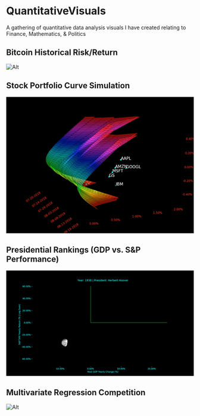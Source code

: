 # QuantitativeVisuals

A gathering of quantitative data analysis visuals I have created relating to Finance, Mathematics, &amp; Politics

## Bitcoin Historical Risk/Return

![Alt](https://github.com/MoSharieff/QuantitativeVisuals/blob/master/BitcoinRiskReturn/bitcoin.GIF)


## Stock Portfolio Curve Simulation

![Alt](https://github.com/MoSharieff/QuantitativeVisuals/blob/master/PortfolioSimulation/portfolio.GIF)


## Presidential Rankings (GDP vs. S&P Performance)

![Alt](https://github.com/MoSharieff/QuantitativeVisuals/blob/master/PresidentialPerformance/president.GIF)


## Multivariate Regression Competition

![Alt](https://github.com/MoSharieff/QuantitativeVisuals/blob/master/RegressionCompetition/regression.GIF)

